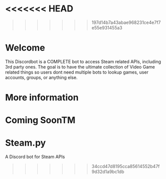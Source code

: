 <<<<<<< HEAD
=======
>>>>>>> 197d14b7a43abae968231ce4e7f7e55e931455a3
# Welcome 
This Discordbot is a COMPLETE bot to access Steam related APIs, including 3rd party ones. 
The goal is to have the ultimate collection of Video Game related things so users dont need multiple bots to lookup games, user accounts, groups, or anything else. 

# More information
Coming SoonTM
=======
# Steam.py
A Discord bot for Steam APIs
>>>>>>> 34ccd47d8195cca85614552b47f9d32d1a9bc1db
